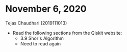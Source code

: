 # November 6, 2020

Tejas Chaudhari (2019111013)

- Read the following sections from the Qiskit website:
  - 3.9 Shor's Algorithm
  - Need to read again

